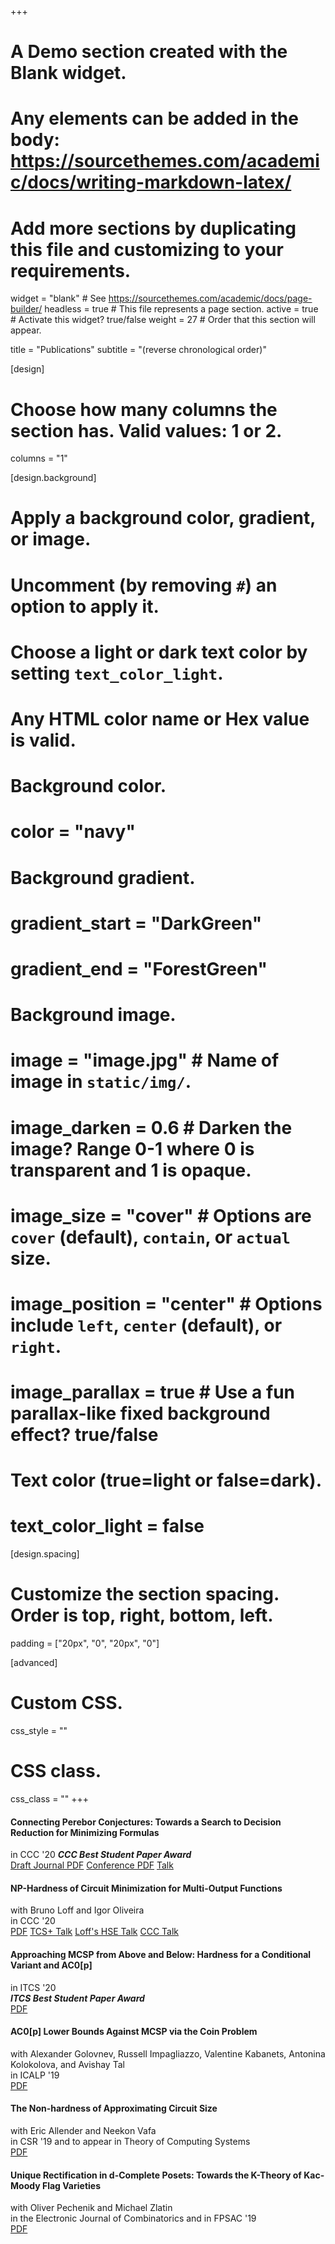 +++
# A Demo section created with the Blank widget.
# Any elements can be added in the body: https://sourcethemes.com/academic/docs/writing-markdown-latex/
# Add more sections by duplicating this file and customizing to your requirements.

widget = "blank"  # See https://sourcethemes.com/academic/docs/page-builder/
headless = true  # This file represents a page section.
active = true  # Activate this widget? true/false
weight = 27  # Order that this section will appear.

title = "Publications"
subtitle = "(reverse chronological order)"

[design]
  # Choose how many columns the section has. Valid values: 1 or 2.
  columns = "1"

[design.background]
  # Apply a background color, gradient, or image.
  #   Uncomment (by removing `#`) an option to apply it.
  #   Choose a light or dark text color by setting `text_color_light`.
  #   Any HTML color name or Hex value is valid.

  # Background color.
  # color = "navy"
  
  # Background gradient.
  # gradient_start = "DarkGreen"
  # gradient_end = "ForestGreen"
  
  # Background image.
  # image = "image.jpg"  # Name of image in `static/img/`.
  # image_darken = 0.6  # Darken the image? Range 0-1 where 0 is transparent and 1 is opaque.
  # image_size = "cover"  #  Options are `cover` (default), `contain`, or `actual` size.
  # image_position = "center"  # Options include `left`, `center` (default), or `right`.
  # image_parallax = true  # Use a fun parallax-like fixed background effect? true/false
  
  # Text color (true=light or false=dark).
  # text_color_light = false

[design.spacing]
  # Customize the section spacing. Order is top, right, bottom, left.
  padding = ["20px", "0", "20px", "0"]

[advanced]
 # Custom CSS. 
 css_style = ""
 
 # CSS class.
 css_class = ""
+++

#### Connecting Perebor Conjectures: Towards a Search to Decision Reduction for Minimizing Formulas
in CCC '20
**_CCC Best Student Paper Award_**    
<a class="btn btn-outline-primary my-1 mr-1" href=".">Draft Journal PDF</a>
<a class="btn btn-outline-primary my-1 mr-1" href="https://drops.dagstuhl.de/opus/volltexte/2020/12583/">Conference PDF</a>
<a class="btn btn-outline-primary my-1 mr-1" href="https://www.youtube.com/watch?v=ga7VcHRnmFU&list=PL21xYwc6iV0UVy1EKGb5y39UpHjw7nQS1">Talk</a>


#### NP-Hardness of Circuit Minimization for Multi-Output Functions
with Bruno Loff and Igor Oliveira <br/>
in CCC '20 <br/>
<a class="btn btn-outline-primary my-1 mr-1" href="https://eccc.weizmann.ac.il/report/2020/021/">PDF</a>
<a class="btn btn-outline-primary my-1 mr-1" href="https://sites.google.com/site/plustcs/past-talks/20200527rahulilangomit">TCS+ Talk</a>
<a class="btn btn-outline-primary my-1 mr-1" href="https://www.youtube.com/watch?v=Ezq1QUvaNHY">Loff's HSE Talk</a>
<a class="btn btn-outline-primary my-1 mr-1" href="https://www.youtube.com/watch?v=S4BjTQmdtZ4&list=PL21xYwc6iV0UEaabhztATs6vd42loCoc2&index=5">CCC Talk</a>

#### Approaching MCSP from Above and Below: Hardness for a Conditional Variant and AC0[p]
in ITCS '20    
**_ITCS Best Student Paper Award_**   
<a class="btn btn-outline-primary my-1 mr-1" href="https://drops.dagstuhl.de/opus/volltexte/2020/11719/pdf/LIPIcs-ITCS-2020-34.pdf">PDF</a>

#### AC0[p] Lower Bounds Against MCSP via the Coin Problem
with Alexander Golovnev, Russell Impagliazzo, Valentine Kabanets, Antonina Kolokolova, and Avishay Tal<br/>
in ICALP '19<br/>
<a class="btn btn-outline-primary my-1 mr-1" href="https://eccc.weizmann.ac.il/report/2019/018/">PDF</a>

#### The Non-hardness of Approximating Circuit Size
with Eric Allender and Neekon Vafa<br/>
in CSR '19 and to appear in Theory of Computing Systems<br/>
<a class="btn btn-outline-primary my-1 mr-1" href="https://eccc.weizmann.ac.il/report/2018/173/">PDF</a>

#### Unique Rectification in d-Complete Posets: Towards the K-Theory of Kac-Moody Flag Varieties
with Oliver Pechenik and Michael Zlatin <br/>
in the Electronic Journal of Combinatorics and in FPSAC '19 <br/>
<a class="btn btn-outline-primary my-1 mr-1" href="https://doi.org/10.37236/7903">PDF</a>
